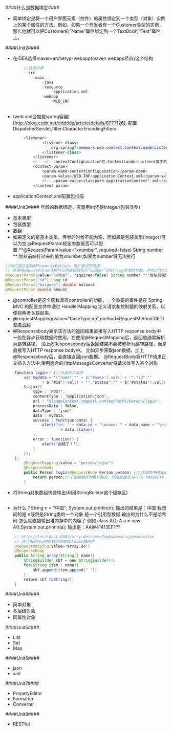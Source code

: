 ####什么是数据绑定####
- 简单绑定是将一个用户界面元素（控件）的属性绑定到一个类型（对象）实例上的某个属性的方法。例如，如果一个开发者有一个Customer类型的实例，那么他就可以把Customer的“Name”属性绑定到一个TextBox的“Text”属性上。


####Unit2####
- 在IDEA选择maven-archetyp-webapp(maven webapp经典)这个结构
```java
        //目录结果
        - src
            -main
                -java
                -resource
                    -application.xml
                -webapp
                    -WEB_INF   
        
```
- (web.xml会加载spring容器)[http://blog.csdn.net/dddddz/article/details/8777126], 配置DispatcherServlet,filter.CharacterEncodingFilters 
```java
        <listener>
                <listener-class>
                    org.springframework.web.context.ContextLoaderListener
                </listener-class>
            </listener> 
            <!-- <!--contextConfigLocation在 ContextLoaderListener类中的默认值是 /WEB-INF/applicationContext.xml--> -->
            <context-param>
                <param-name>contextConfigLocation</param-name>
                <param-value>/WEB-INF/applicationContext.xml</param-value>
                <!-- <param-value>classpath:applicationContext*.xml</param-value> -->
            </context-param>
```
- applicationContext.xml配置包扫描

####Unit3####
年龄的数据绑定，究竟用int还是Integer(包装类型)
- 基本类型
- 包装类型
- 数组
- 如果定义的是基本类型，传参的时候不能为空，而如果是包装类型(Integer)可以为空,@RequestParam规定参数是否可以配置.**@RequestParam(value="xnumber", required=false) String number **:你从前端传过来的值为xnumber,如果为number将无法执行
```java
//你可通过定制的PropertyEditors 来扩展它的范围
// 这里@RequestParam注解可以用来提取名为“number”的String类型的参数，并将之作为输入参数传入。 
@RequestParam(value="number", required=false) String number **:你从前端传过来的值为
@RequestParam("id") Long id 
@RequestParam("balance") double balance 
@RequestParam double amount
```
- @controller是这个函数具有controller的功能，一个重要的事件是在 Spring MVC 的配置文件中通过 HandlerMapping 定义请求和控制器的映射关系，以便将两者关联起来。
- @requestMapping(value="baseType.do",method=RequestMethod.GET)[参考资料](http://www.cnblogs.com/qq78292959/p/3760560.html)
- @Responsebody表示该方法的返回结果直接写入HTTP response body中
一般在异步获取数据时使用，在使用@RequestMapping后，返回值通常解析为跳转路径，
加上@Responsebody后返回结果不会被解析为跳转路径，而是直接写入HTTP response body中。
比如异步获取json数据，加上@Responsebody后，会直接返回json数据。
@RequestBody将HTTP请求正文插入方法中,使用适合的HttpMessageConverter将请求体写入某个对象
```java
    function login() {//页面异步请求
        var mydata = '{"name":"' + $('#name').val() + '","id":"'
                + $('#id').val() + '","status":"' + $('#status').val() + '"}';
        $.ajax({
            type : 'POST',
            contentType : 'application/json',
            url : "${pageContext.request.contextPath}/person/login",
            processData : false,
            dataType : 'json',
            data : mydata,
            success : function(data) {
                alert("id: " + data.id + "\nname: " + data.name + "\nstatus: "
                        + data.status);
            },
            error : function() {
                alert('出错了！');
            }
        });
    };
        @RequestMapping(value = "person/login")
        @ResponseBody
        public Person login(@RequestBody Person person) {//将请求中的mydata写入Person对象中
            return person;//不会被解析为跳转路径，而是直接写入HTTP response body中
        }
````
- 将String对象数组快速输出(利用StringBuilder这个缓存区)
```java

```
- 为什么？String n = "中国"; System.out.println(n);
输出的结果是：中国
我想问的是 n既然是String类的一个对象 是一个引用型数据 输出的为什么不是哈希码 怎么就直接输出堆内存中的内容了
例如 class A{}; A a = new A();System.out.println(a);
输出是：AA@41413EF???
```java
    // http://localhost:8080/arry.do?name=Tom&name=Lucy&name=Jime
    // 这几相同key的参数将会被放入name数组中
    @RequestMapping(value='array.do')
    @ResponseBody
    public String array(String[] name){
        StringBuilder sbf = new StringBuilder();
        for(String item : name){
            sbf.append(item.append(" "))
        }
        return sbf.toString();
    }
```

####Unit4####
- 简单对象
- 多层级对象
- 同属性对象

####Unit5####
- LIst
- Set
- Map

####Unit6####

- json
- xml

####Unit7####
- PropetyEditor
- Formatter
- Converter

####Unit8####
- RESTful
